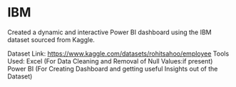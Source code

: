 # IBM
Created a dynamic and interactive Power BI dashboard using the IBM dataset sourced from Kaggle.



Dataset Link: https://www.kaggle.com/datasets/rohitsahoo/employee
Tools Used: Excel (For Data Cleaning and Removal of Null Values:if present)
            Power BI (For Creating Dashboard and getting useful Insights out of the Dataset)

